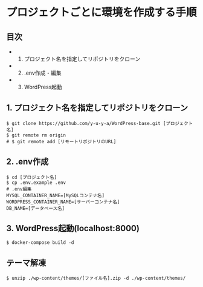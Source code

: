 # プロジェクトごとに環境を作成する手順
## 目次
- 1. プロジェクト名を指定してリポジトリをクローン
- 2. .env作成・編集
- 3. WordPress起動

## 1. プロジェクト名を指定してリポジトリをクローン
```sh:
$ git clone https://github.com/y-u-y-a/WordPress-base.git [プロジェクト名]
$ git remote rm origin
# $ git remote add [リモートリポジトリのURL]
```

## 2. .env作成
```sh:
$ cd [プロジェクト名]
$ cp .env.example .env
# .env編集
MYSQL_CONTAINER_NAME=[MySQLコンテナ名]
WORDPRESS_CONTAINER_NAME=[サーバーコンテナ名]
DB_NAME=[データベース名]
```

## 3. WordPress起動(localhost:8000)
```sh:
$ docker-compose build -d
```

## テーマ解凍
```sh:
$ unzip ./wp-content/themes/[ファイル名].zip -d ./wp-content/themes/
```
